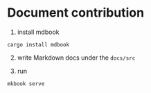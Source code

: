 # Document contribution

1.  install mdbook

```shell script
cargo install mdbook 
```
 
2.  write Markdown docs under the `docs/src`

3.  run

```shell script
mkbook serve
``` 
